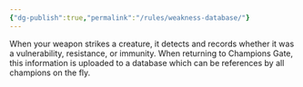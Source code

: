 ```yaml
---
{"dg-publish":true,"permalink":"/rules/weakness-database/"}
---
```


When your weapon strikes a creature, it detects and records whether it was a vulnerability, resistance, or immunity. When returning to Champions Gate, this information is uploaded to a database which can be references by all champions on the fly.